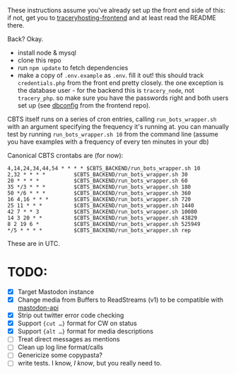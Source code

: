 These instructions assume you've already set up the front end side of this: if not, get you to [traceryhosting-frontend](https://github.com/BooDoo/traceryhosting-frontend) and at least read the README there.

Back? Okay.

- install node & mysql
- clone this repo
- run `npm update` to fetch dependencies
- make a copy of `.env.example` as `.env`. fill it out! this should track `credentials.php` from the front end pretty closely. the one exception is the database user - for the backend this is `tracery_node`, not `tracery_php`. so make sure you have the passwords right and both users set up (see [dbconfig](https://github.com/BooDoo/traceryhosting-frontend/blob/master/dbconfig) from the frontend repo).


CBTS itself runs on a series of cron entries, calling `run_bots_wrapper.sh` with an argument specifying the frequency it's running at. you can manually test by running `run_bots_wrapper.sh 10` from the command line (assume you have examples with a frequency of every ten minutes in your db)

Canonical CBTS crontabs are (for now):

```
4,14,24,34,44,54 * * * * $CBTS_BACKEND/run_bots_wrapper.sh 10
2,32 * * * *    	 $CBTS_BACKEND/run_bots_wrapper.sh 30
20 * * * *      	 $CBTS_BACKEND/run_bots_wrapper.sh 60
35 */3 * * *    	 $CBTS_BACKEND/run_bots_wrapper.sh 180
50 */6 * * *    	 $CBTS_BACKEND/run_bots_wrapper.sh 360
16 4,16 * * *   	 $CBTS_BACKEND/run_bots_wrapper.sh 720
25 11 * * *     	 $CBTS_BACKEND/run_bots_wrapper.sh 1440
42 7 * * 3      	 $CBTS_BACKEND/run_bots_wrapper.sh 10080
14 3 20 * *     	 $CBTS_BACKEND/run_bots_wrapper.sh 43829
8 2 19 6 *      	 $CBTS_BACKEND/run_bots_wrapper.sh 525949
*/5 * * * *     	 $CBTS_BACKEND/run_bots_wrapper.sh rep
```

These are in UTC.


# TODO:
  - [X] Target Mastodon instance
  - [X] Change media from Buffers to ReadStreams (v1) to be compatible with [mastodon-api](https://github.com/vanita5/mastodon-api)
  - [X] Strip out twitter error code checking
  - [X] Support `{cut …}` format for CW on status
  - [X] Support `{alt …}` format for media descriptions
  - [ ] Treat direct messages as mentions
  - [ ] Clean up log line format/calls
  - [ ] Genericize some copypasta?
  - [ ] write tests. I know, *I know*, but you really need to.
